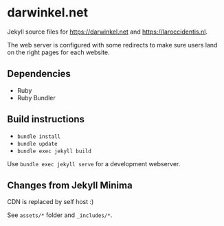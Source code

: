 # darwinkel.net

Jekyll source files for <https://darwinkel.net> and <https://laroccidentis.nl>.

The web server is configured with some redirects to make sure users land on the right pages for each website.

## Dependencies

- Ruby
- Ruby Bundler

## Build instructions

- `bundle install`
- `bundle update`
- `bundle exec jekyll build`

Use `bundle exec jekyll serve` for a development webserver.

## Changes from Jekyll Minima

CDN is replaced by self host :)

See `assets/*` folder and `_includes/*`.
